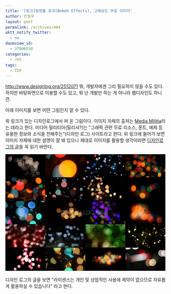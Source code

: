 ```yaml
---
title: '[링크]빛망울 효과(Bokeh Effects), 고해상도 무료 이미지'
author: 안형우
layout: post
permalink: /archives/404
aktt_notify_twitter:
  - no
daumview_id:
  - 37006538
categories:
  - 기타
tags:
  - TIP
---
```

<http://www.designlog.org/2512071>&nbsp;뭐, 개발자에겐 그리 필요하지 않을 수도 있다. 하지만 바탕화면으로 이용할 수도 있고, 뭐 난 개발만 하는 게 아니라 웹디자인도 하니깐.

아래 이미지를 보면 어떤 그림인지 알 수 있다.

위 링크가 있는 디자인로그에서 퍼 온 그림이다. 이미지 자체의 출처는 <a href="https://twitter.com/MediaMilitia" target="_blank">Media Militia</a>라는 데라고 한다. 미디어 밀리티아(밀리샤?)는 "그래픽 관련 무료 리소스, 폰트, 예제 등 유용한 정보와 소식을 전해주는"(디자인 로그) 사이트라고 한다. 위 링크에 들어가 보면 이미지 자체에 대한 설명이 잘 돼 있으니 제대로 이미지를 활용할 생각이라면 <a href="http://www.designlog.org/2512071" target="_blank">디자인로그의 글</a>을 꼭 읽기 바란다.

<img alt="" class="aligncenter" height="363" src="/uploads/legacy/old-images/1/cfile5.uf.197308584D4BC8A721B072.jpg" width="500" />

디자인 로그의 글을 보면 "라이센스는 개인 및 상업적인 사용에 제약이 없으므로 자유롭게 활용하실 수 있습니다" 라고 한다.